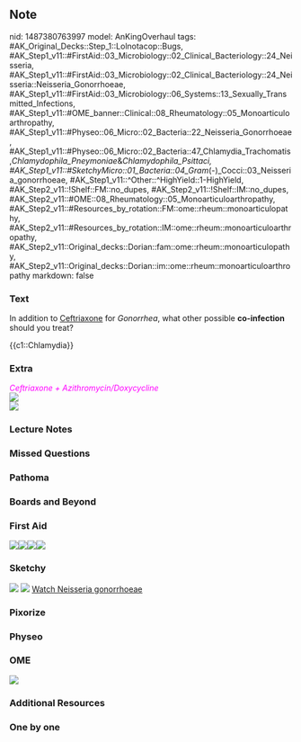 ## Note
nid: 1487380763997
model: AnKingOverhaul
tags: #AK_Original_Decks::Step_1::Lolnotacop::Bugs, #AK_Step1_v11::#FirstAid::03_Microbiology::02_Clinical_Bacteriology::24_Neisseria, #AK_Step1_v11::#FirstAid::03_Microbiology::02_Clinical_Bacteriology::24_Neisseria::Neisseria_Gonorrhoeae, #AK_Step1_v11::#FirstAid::03_Microbiology::06_Systems::13_Sexually_Transmitted_Infections, #AK_Step1_v11::#OME_banner::Clinical::08_Rheumatology::05_Monoarticuloarthropathy, #AK_Step1_v11::#Physeo::06_Micro::02_Bacteria::22_Neisseria_Gonorrhoeae, #AK_Step1_v11::#Physeo::06_Micro::02_Bacteria::47_Chlamydia_Trachomatis,_Chlamydophila_Pneymoniae_&_Chlamydophila_Psittaci, #AK_Step1_v11::#SketchyMicro::01_Bacteria::04_Gram_(-)_Cocci::03_Neisseria_gonorrhoeae, #AK_Step1_v11::^Other::^HighYield::1-HighYield, #AK_Step2_v11::!Shelf::FM::no_dupes, #AK_Step2_v11::!Shelf::IM::no_dupes, #AK_Step2_v11::#OME::08_Rheumatology::05_Monoarticuloarthropathy, #AK_Step2_v11::#Resources_by_rotation::FM::ome::rheum::monoarticulopathy, #AK_Step2_v11::#Resources_by_rotation::IM::ome::rheum::monoarticuloarthropathy, #AK_Step2_v11::Original_decks::Dorian::fam::ome::rheum::monoarticulopathy, #AK_Step2_v11::Original_decks::Dorian::im::ome::rheum::monoarticuloarthropathy
markdown: false

### Text
In addition to <u>Ceftriaxone</u> for <i>Gonorrhea</i>, what other
possible <b>co-infection</b> should you treat?
<div>
  {{c1::Chlamydia}}
</div>

### Extra
<div>
  <i><font color="#FF00FF">Ceftriaxone +
  Azithromycin/Doxycycline</font></i>
</div><img src="paste-18962280612197.jpg" class="resizer">
<div><img src="aah.png" class="resizer"></div>

### Lecture Notes


### Missed Questions


### Pathoma


### Boards and Beyond


### First Aid
<img src="paste-275857159487491.jpg"><img src=
"paste-42743514529795_1566160514431.jpg"><img src=
"paste-45505178501123.jpg"><img src="paste-26336739459073.jpg">

### Sketchy
<img src="paste-27719718928387.jpg"> <img src=
"paste-2217ca70876e9843bbd43081c7b069f188708a1f.png"> <a href=
"https://dashboard.sketchy.com/study/medical/courses/medical-microbiology/units/medical-microbiology-bacteria/videos/medical-microbiology-bacteria-gram-negative-cocci-neisseria-gonorrhoeae?utm_source=anki&utm_medium=partnership&utm_campaign=february_update&utm_content=medical">
Watch Neisseria gonorrhoeae</a>

### Pixorize


### Physeo


### OME
<div class="ome-widget">
  <a href=
  "https://onlinemeded.org/spa/rheumatology/monoarticuloarthropathy/acquire?ref=anki">
  <img src="_OME_AnkiFlashcards_Lesson_1.png"></a>
</div>

### Additional Resources


### One by one

